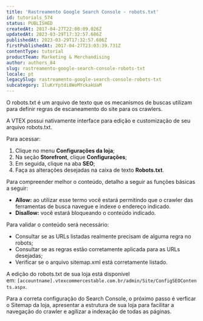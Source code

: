 ```yaml
---
title: 'Rastreamento Google Search Console - robots.txt'
id: tutorials_574
status: PUBLISHED
createdAt: 2017-04-27T22:00:09.026Z
updatedAt: 2023-03-29T17:32:57.686Z
publishedAt: 2023-03-29T17:32:57.686Z
firstPublishedAt: 2017-04-27T23:03:39.731Z
contentType: tutorial
productTeam: Marketing & Merchandising
author: authors_84
slug: rastreamento-google-search-console-robots-txt
locale: pt
legacySlug: rastreamento-google-search-console-robots-txt
subcategory: 1luKrYptdi8WoMYckakUaM
---
```


O robots.txt é um arquivo de texto que os mecanismos de buscas utilizam para definir regras de escaneamento do site para os crawlers.

A VTEX possui nativamente interface para edição e customização de seu arquivo robots.txt.

Para acessar:

1. Clique no menu __Configurações da loja__;
2. Na seção __Storefront__, clique __Configurações__;
3. Em seguida, clique na aba __SEO__;
4. Faça as alterações desejadas na caixa de texto __Robots.txt__.

Para compreender melhor o conteúdo, detalho a seguir as funções básicas a seguir:

- **Allow:** ao utilizar esse termo você estará permitindo que o crawler das ferramentas de busca navegue e indexe o endereço indicado.
- **Disallow:** você estará bloqueando o conteúdo indicado.

Para validar o conteúdo será necessário:

- Consultar se as URLs listadas realmente precisam de alguma regra no robots;
- Consultar se as regras estão corretamente aplicada para as URLs desejadas;
- Verificar se o arquivo sitemap.xml está corretamente listado.

A edição do robots.txt de sua loja está disponível em: `[accountname].vtexcommercestable.com.br/admin/Site/ConfigSEOContents.aspx`.

Para a correta configuração do Search Console, o próximo passo é verficar o Sitemap da loja, apresentar a estrutura de sua loja para facilitar a navegação do crawler e agilizar a indexação de todas as páginas.

